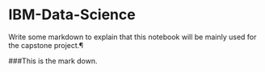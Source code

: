# IBM-Data-Science
Write some markdown to explain that this notebook will be mainly used for the capstone project.¶

###This is the mark down.
